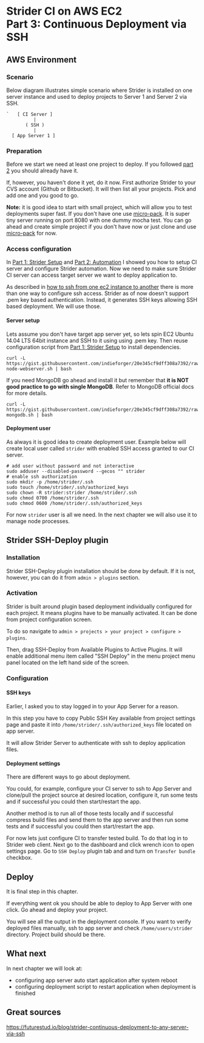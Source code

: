 # Strider CI on AWS EC2 <br/>Part 3: Continuous Deployment via SSH

## AWS Environment

### Scenario

Below diagram illustrates  simple scenario where Strider is installed on one server instance and used to deploy projects to Server 1 and Server 2 via SSH.

```
`   [ CI Server ]
          |
       ( SSH )
          |        
  [ App Server 1 ]
```

### Preparation

Before we start we need at least one project to deploy. If you followed [part 2](./part-2-automation) you should already have it.

If, however, you haven't done it yet, do it now.  First authorize Strider to your CVS account (Github or Bitbucket). It will then list all your projects. Pick and add one and you good to go.

**Note:** it is good idea to start with small project, which will allow you to test deployments super fast. If you don't have one use [micro-pack](https://github.com/indieforger/micro-pack). It is super tiny server running on port 8080 with one dummy mocha test. You can go ahead and create simple project if you don't have now or just clone and use [micro-pack](https://github.com/indieforger/micro-pack) for now.

### Access configuration

In [Part 1: Strider Setup](./part-1-strider-setup) and [Part 2: Automation](./part-2-automation) I showed you how to setup CI server and configure Strider automation. Now we need to make sure Strider CI server can access target server we want to deploy application to.

As described in [how to ssh from one ec2 instance to another](../../aws/how-to-ssh-from-one-aws-ec2-instance-to-another) there is more than one way to configure ssh access. Strider as of now doesn't support .pem key based authentication. Instead, it generates SSH keys allowing SSH based deployment. We will use those.

#### Server setup

Lets assume you don't have target app server yet, so lets spin EC2 Ubuntu 14.04 LTS 64bit instance and SSH to it using using .pem key.
Then reuse configuration script from [Part 1: Strider Setup](./part-1-strider-setup) to install dependencies.

```
curl -L https://gist.githubusercontent.com/indieforger/20e345cf9dff308a7392/raw/setup-node-webserver.sh | bash
```

If you need MongoDB go ahead and install it but remember that **it is NOT good practice to go with single MongoDB**. Refer to MongoDB official docs for more details.
```
curl -L https://gist.githubusercontent.com/indieforger/20e345cf9dff308a7392/raw/install-mongodb.sh | bash
```

#### Deployment user

As always it is good idea to create deployment user.
Example below will create local user called `strider` with enabled SSH access granted to our CI server.

```
# add user without password and not interactive
sudo adduser --disabled-password --gecos "" strider
# enable ssh authorization
sudo mkdir -p /home/strider/.ssh
sudo touch /home/strider/.ssh/authorized_keys
sudo chown -R strider:strider /home/strider/.ssh
sudo chmod 0700 /home/strider/.ssh
sudo chmod 0600 /home/strider/.ssh/authorized_keys
```

For now `strider` user is all we need. In the next chapter we will also use it to manage node processes.

## Strider SSH-Deploy plugin

### Installation

Strider SSH-Deploy plugin installation should be done by default.
If it is not, however, you can do it from `admin > plugins` section.

### Activation

Strider is built around plugin based deployment individually configured for each project.
It means plugins have to be manually activated. It can be done from project configuration screen.

To do so navigate to `admin > projects > your project > configure > plugins`.

Then, drag SSH-Deploy from Available Plugins to Active Plugins. It will enable additional menu item called "SSH Deploy" in the menu project menu panel located on the left hand side of the screen.

### Configuration

#### SSH keys

Earlier, I asked you to stay logged in to your App Server for a reason.

In this step you have to copy Public SSH Key available from project settings page and paste it into `/home/strider/.ssh/authorized_keys` file located on app server.

It will allow Strider Server to authenticate with ssh to deploy application files.

#### Deployment settings

There are different ways to go about deployment.

You could, for example, configure your CI server to ssh to App Server and clone/pull the project source at desired location, configure it, run some tests and if successful you could then start/restart the app.

Another method is to run all of those tests locally and if successful compress build files and send them to the app server and then run some tests and if successful you could then start/restart the app.

For now lets just configure CI to transfer tested build. To do that log in to Strider web client. Next go to the dashboard and click wrench icon to open settings page. Go to `SSH Deploy` plugin tab and and turn on `Transfer bundle` checkbox.

## Deploy

It is final step in this chapter.

If everything went ok you should be able to deploy to App Server with one click.
Go ahead and deploy your project.

You will see all the output in the deployment console.
If you want to verify deployed files manually, ssh to app server and check `/home/users/strider` directory. Project build should be there.

## What next

In next chapter we will look at:
- configuring app server auto start application after system reboot
- configuring deployment script to restart application when deployment is finished

## Great sources
https://futurestud.io/blog/strider-continuous-deployment-to-any-server-via-ssh
